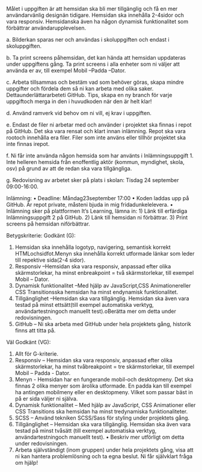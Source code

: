 Målet i uppgiften är att hemsidan ska bli mer tillgänglig och få en mer 
användarvänlig designän tidigare. 
Hemsidan ska innehålla 2-4sidor och vara responsiv. Hemsidanska även ha 
någon dynamisk funktionalitet som förbättrar användarupplevelsen.

a. Bilderkan sparas ner och användas i skoluppgiften och endast i 
skoluppgiften.

b. Ta print screens påhemsidan, det kan hända att hemsidan uppdateras 
under uppgiftens gång.
   Ta print screens i alla enheter som ni väljer att använda er av, till 
exempel Mobil –Padda –Dator.
   
c. Arbeta tillsammas och bestäm vad som behöver göras, skapa mindre 
uppgifter och fördela dem så ni kan arbeta med olika saker. 
   Dettaunderlättararbeteti GitHub. Tips, skapa en ny branch för varje 
uppgiftoch merga in den i huvudkoden när den är helt klar!
   
d. Använd ramverk vid behov om ni vill, ej krav i uppgiften.

e. Endast de filer ni arbetar med och använder i projektet ska finnas i 
repot på GitHub. 
   Det ska vara rensat och klart innan inlämning. Repot ska vara rootoch 
innehålla era filer. 
   Filer som inte använs eller tillhör projektet ska inte finnas irepot.
   
f. Ni får inte använda någon hemsida som har använts i Inlämningsuppgift 
1. 
   Inte helleren hemsida från enoffentlig aktör (kommun, myndighet, skola, 
osv) på grund av att de redan ska vara tillgängliga.
   
g. Redovisning av arbetet sker på plats i skolan: Tisdag 24 september 
09:00-16:00. 

Inlämning:
• Deadline: Måndag23september 17:00
• Koden laddas upp på GitHub. Är repot private, måsteni bjuda in mig 
fridadunkelelevera.
• Inlämning sker på plattformen It’s Learning, lämna in:
    1) Länk till erfärdiga Inlämningsuppgift 2 på GitHub. 
    2) Länk till hemsidan ni förbättrar. 
    3) Print screens på hemsidan niförbättrar. 
    
Betygskriterie:
Godkänt (G): 

1. Hemsidan ska innehålla logotyp, navigering, semantisk korrekt 
HTMLochsidfot.Menyn ska innehålla korrekt utformade länkar som leder till 
repektive sida(2-4 sidor).
2. Responsiv –Hemsidan ska vara responsiv, anpassad efter olika 
skärmstorlekar, ha minst enbreakpoint = två skärmstorlekar, till exempel 
Mobil – Dator.
3. Dynamisk funktionalitet –Med hjälp av JavaScript,CSS Animationereller 
CSS Transitionsska hemsidan ha minst endynamisk funktionalitet.
4. Tillgänglighet –Hemsidan ska vara tillgänglig. Hemsidan ska även vara 
testad på minst ettsätt(till exempel automatiska verktyg, 
   användartestningoch manuellt test).oBerätta mer om detta under 
redovisningen.
5. GitHub – Ni ska arbeta med GitHub under hela projektets gång, historik 
finns att titta på. 

Väl Godkänt (VG):

1. Allt för G-kriterie. 
2. Responsiv – Hemsidan ska vara responsiv, anpassad efter olika 
skärmstorlekar, ha minst tvåbreakpoint = tre skärmstorlekar, till exempel 
Mobil – Padda - Dator.
3. Menyn - Hemsidan har en fungerande mobil-och desktopmeny. Det ska 
finnas 2 olika menyer som ärolika utformade. En padda kan till exempel ha 
antingen mobilmeny eller en desktopmeny. 
   Vilket som passar bäst in på er sida väljer ni själva.
4. Dynamisk funktionalitet – Med hjälp av JavaScript, CSS Animationer 
eller CSS Transitions ska hemsidan ha minst tredynamiska funktionaliteter.
5. SCSS – Använd tekniken SCSS/Sass för styling under projektets gång.
6. Tillgänglighet – Hemsidan ska vara tillgänglig. Hemsidan ska även vara 
testad på minst tvåsätt (till exempel automatiska verktyg, 
användartestningoch manuellt test).
    • Beskriv mer utförligt om detta under redovisningen.
7. Arbeta självständigt (inom gruppen) under hela projektets gång, visa 
att ni kan hantera problemlösning och ta egna beslut. Ni får självklart 
fråga om hjälp!
